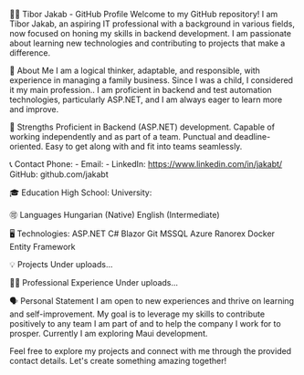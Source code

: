 👨‍💻 Tibor Jakab - GitHub Profile
Welcome to my GitHub repository! I am Tibor Jakab, an aspiring IT professional with a background in various fields, now focused on honing my skills in backend development. I am passionate about learning new technologies and contributing to projects that make a difference.

📓 About Me
I am a logical thinker, adaptable, and responsible, with experience in managing a family business. Since I was a child, I considered it my main profession.. I am proficient in backend and test automation technologies, particularly ASP.NET, and I am always eager to learn more and improve.

💪 Strengths
Proficient in Backend (ASP.NET) development.
Capable of working independently and as part of a team.
Punctual and deadline-oriented.
Easy to get along with and fit into teams seamlessly.

📞 Contact
Phone: -
Email: -
LinkedIn: https://www.linkedin.com/in/jakabt/
GitHub: github.com/jakabt

🎓 Education
High School: 
University: 

🉑 Languages
Hungarian (Native)
English (Intermediate)

🖥 Technologies:
ASP.NET
C#
Blazor
Git
MSSQL
Azure
Ranorex
Docker
Entity Framework

💡 Projects
Under uploads...

👨‍💼 Professional Experience
Under uploads...

🗣 Personal Statement
I am open to new experiences and thrive on learning and self-improvement. My goal is to leverage my skills to contribute positively to any team I am part of and to help the company I work for to prosper. Currently I am exploring Maui development.

Feel free to explore my projects and connect with me through the provided contact details. Let's create something amazing together!
